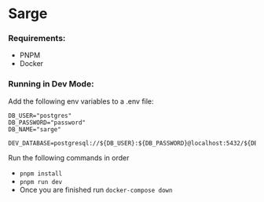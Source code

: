 # Sarge

### Requirements:

- PNPM
- Docker

### Running in Dev Mode:

Add the following env variables to a .env file:

```
DB_USER="postgres"
DB_PASSWORD="password"
DB_NAME="sarge"

DEV_DATABASE=postgresql://${DB_USER}:${DB_PASSWORD}@localhost:5432/${DB_NAME}
```

Run the following commands in order

- `pnpm install`
- `pnpm run dev`
- Once you are finished run `docker-compose down`
